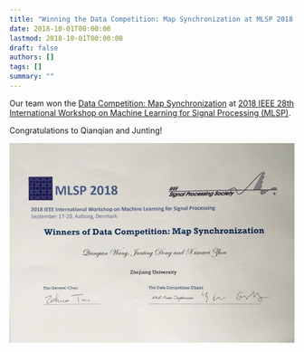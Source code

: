 ```yaml
---
title: "Winning the Data Competition: Map Synchronization at MLSP 2018."
date: 2018-10-01T00:00:00
lastmod: 2018-10-01T00:00:00
draft: false
authors: []
tags: []
summary: ""
---
```

Our team won the [Data Competition: Map Synchronization](https://www.cs.utexas.edu/~huangqx/Data_Competition/main.html) at [2018 IEEE 28th International Workshop on Machine Learning for Signal Processing (MLSP)](http://mlsp2018.conwiz.dk/home.htm). 

Congratulations to Qianqian and Junting!

![](/images/mlsp.jpg)